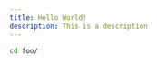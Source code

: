 ```yaml
---
title: Hello World!
description: This is a description
---
```


```bash title=/foo/bar.sh
cd foo/
```

